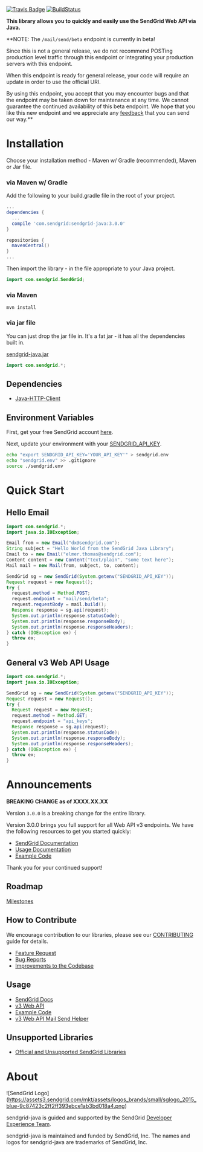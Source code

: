 [![Travis Badge](https://travis-ci.org/sendgrid/sendgrid-java.svg?branch=master)](https://travis-ci.org/sendgrid/sendgrid-java) [![BuildStatus](https://maven-badges.herokuapp.com/maven-central/com.sendgrid/sendgrid-java/badge.svg)](https://maven-badges.herokuapp.com/maven-central/com.sendgrid/sendgrid-java)

**This library allows you to quickly and easily use the SendGrid Web API via Java.**

**NOTE: The `/mail/send/beta` endpoint is currently in beta!

Since this is not a general release, we do not recommend POSTing production level traffic through this endpoint or integrating your production servers with this endpoint.

When this endpoint is ready for general release, your code will require an update in order to use the official URI.

By using this endpoint, you accept that you may encounter bugs and that the endpoint may be taken down for maintenance at any time. We cannot guarantee the continued availability of this beta endpoint. We hope that you like this new endpoint and we appreciate any [feedback](dx+mail-beta@sendgrid.com) that you can send our way.**

# Installation

Choose your installation method - Maven w/ Gradle (recommended), Maven or Jar file.

### via Maven w/ Gradle

Add the following to your build.gradle file in the root of your project.

```groovy
...
dependencies {
  ...
  compile 'com.sendgrid:sendgrid-java:3.0.0'
}

repositories {
  mavenCentral()
}
...
```

Then import the library - in the file appropriate to your Java project.

```java
import com.sendgrid.SendGrid;
```

### via Maven

```
mvn install
```

### via jar file

You can just drop the jar file in. It's a fat jar - it has all the dependencies built in.

[sendgrid-java.jar](https://sendgrid-open-source.s3.amazonaws.com/sendgrid-java/sendgrid-java.jar)

```java
import com.sendgrid.*;
```

## Dependencies

- [Java-HTTP-Client](https://github.com/sendgrid/java-http-client)

## Environment Variables

First, get your free SendGrid account [here](https://sendgrid.com/free?source=sendgrid-java).

Next, update your environment with your [SENDGRID_API_KEY](https://app.sendgrid.com/settings/api_keys).

```bash
echo "export SENDGRID_API_KEY='YOUR_API_KEY'" > sendgrid.env
echo "sendgrid.env" >> .gitignore
source ./sendgrid.env
```

# Quick Start

## Hello Email

```java
import com.sendgrid.*;
import java.io.IOException;

Email from = new Email("dx@sendgrid.com");
String subject = "Hello World from the SendGrid Java Library";
Email to = new Email("elmer.thomas@sendgrid.com");
Content content = new Content("text/plain", "some text here");
Mail mail = new Mail(from, subject, to, content);

SendGrid sg = new SendGrid(System.getenv("SENDGRID_API_KEY"));
Request request = new Request();
try {
  request.method = Method.POST;
  request.endpoint = "mail/send/beta";
  request.requestBody = mail.build();
  Response response = sg.api(request);
  System.out.println(response.statusCode);
  System.out.println(response.responseBody);
  System.out.println(response.responseHeaders);
} catch (IOException ex) {
  throw ex;
}
```

## General v3 Web API Usage

```java
import com.sendgrid.*;
import java.io.IOException;

SendGrid sg = new SendGrid(System.getenv("SENDGRID_API_KEY"));
Request request = new Request();
try {
  Request request = new Request;
  request.method = Method.GET;
  request.endpoint = "api_keys";
  Response response = sg.api(request);
  System.out.println(response.statusCode);
  System.out.println(response.responseBody);
  System.out.println(response.responseHeaders);
} catch (IOException ex) {
  throw ex;
}
```

# Announcements

**BREAKING CHANGE as of XXXX.XX.XX**

Version `3.0.0` is a breaking change for the entire library.

Version 3.0.0 brings you full support for all Web API v3 endpoints. We
have the following resources to get you started quickly:

-   [SendGrid
    Documentation](https://sendgrid.com/docs/API_Reference/Web_API_v3/index.html)
-   [Usage
    Documentation](https://github.com/sendgrid/sendgrid-java/blob/master/USAGE.md)
-   [Example
    Code](https://github.com/sendgrid/sendgrid-java/blob/master/examples)

Thank you for your continued support!

## Roadmap

[Milestones](https://github.com/sendgrid/sendgrid-java/milestones)

## How to Contribute

We encourage contribution to our libraries, please see our [CONTRIBUTING](https://github.com/sendgrid/sendgrid-java/blob/master/CONTRIBUTING.md) guide for details.

* [Feature Request](https://github.com/sendgrid/sendgrid-java/blob/master/CONTRIBUTING.md#feature_request)
* [Bug Reports](https://github.com/sendgrid/sendgrid-java/blob/master/CONTRIBUTING.md#submit_a_bug_report)
* [Improvements to the Codebase](https://github.com/sendgrid/sendgrid-java/blob/master/CONTRIBUTING.md#improvements_to_the_codebase)

## Usage

- [SendGrid Docs](https://sendgrid.com/docs/API_Reference/index.html)
- [v3 Web API](https://github.com/sendgrid/sendgrid-java/blob/master/USAGE.md)
- [Example Code](https://github.com/sendgrid/sendgrid-java/blob/master/examples)
- [v3 Web API Mail Send Helper]()

## Unsupported Libraries

- [Official and Unsupported SendGrid Libraries](https://sendgrid.com/docs/Integrate/libraries.html)

# About

![SendGrid Logo]
(https://assets3.sendgrid.com/mkt/assets/logos_brands/small/sglogo_2015_blue-9c87423c2ff2ff393ebce1ab3bd018a4.png)

sendgrid-java is guided and supported by the SendGrid [Developer Experience Team](mailto:dx@sendgrid.com).

sendgrid-java is maintained and funded by SendGrid, Inc. The names and logos for sendgrid-java are trademarks of SendGrid, Inc.

